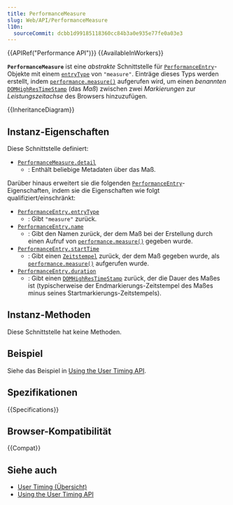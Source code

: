 ```yaml
---
title: PerformanceMeasure
slug: Web/API/PerformanceMeasure
l10n:
  sourceCommit: dcbb1d99185118360cc84b3a0e935e77fe0a03e3
---
```


{{APIRef("Performance API")}} {{AvailableInWorkers}}

**`PerformanceMeasure`** ist eine _abstrakte_ Schnittstelle für [`PerformanceEntry`](/de/docs/Web/API/PerformanceEntry)-Objekte mit einem [`entryType`](/de/docs/Web/API/PerformanceEntry/entryType) von `"measure"`. Einträge dieses Typs werden erstellt, indem [`performance.measure()`](/de/docs/Web/API/Performance/measure) aufgerufen wird, um einen _benannten_ [`DOMHighResTimeStamp`](/de/docs/Web/API/DOMHighResTimeStamp) (das _Maß_) zwischen zwei _Markierungen_ zur _Leistungszeitachse_ des Browsers hinzuzufügen.

{{InheritanceDiagram}}

## Instanz-Eigenschaften

Diese Schnittstelle definiert:

- [`PerformanceMeasure.detail`](/de/docs/Web/API/PerformanceMeasure/detail)
  - : Enthält beliebige Metadaten über das Maß.

Darüber hinaus erweitert sie die folgenden [`PerformanceEntry`](/de/docs/Web/API/PerformanceEntry)-Eigenschaften, indem sie die Eigenschaften wie folgt qualifiziert/einschränkt:

- [`PerformanceEntry.entryType`](/de/docs/Web/API/PerformanceEntry/entryType)
  - : Gibt `"measure"` zurück.
- [`PerformanceEntry.name`](/de/docs/Web/API/PerformanceEntry/name)
  - : Gibt den Namen zurück, der dem Maß bei der Erstellung durch einen Aufruf von [`performance.measure()`](/de/docs/Web/API/Performance/measure) gegeben wurde.
- [`PerformanceEntry.startTime`](/de/docs/Web/API/PerformanceEntry/startTime)
  - : Gibt einen [`Zeitstempel`](/de/docs/Web/API/DOMHighResTimeStamp) zurück, der dem Maß gegeben wurde, als [`performance.measure()`](/de/docs/Web/API/Performance/measure) aufgerufen wurde.
- [`PerformanceEntry.duration`](/de/docs/Web/API/PerformanceEntry/duration)
  - : Gibt einen [`DOMHighResTimeStamp`](/de/docs/Web/API/DOMHighResTimeStamp) zurück, der die Dauer des Maßes ist (typischerweise der Endmarkierungs-Zeitstempel des Maßes minus seines Startmarkierungs-Zeitstempels).

## Instanz-Methoden

Diese Schnittstelle hat keine Methoden.

## Beispiel

Siehe das Beispiel in [Using the User Timing API](/de/docs/Web/API/Performance_API/User_timing).

## Spezifikationen

{{Specifications}}

## Browser-Kompatibilität

{{Compat}}

## Siehe auch

- [User Timing (Übersicht)](/de/docs/Web/API/Performance_API/User_timing)
- [Using the User Timing API](/de/docs/Web/API/Performance_API/User_timing)
